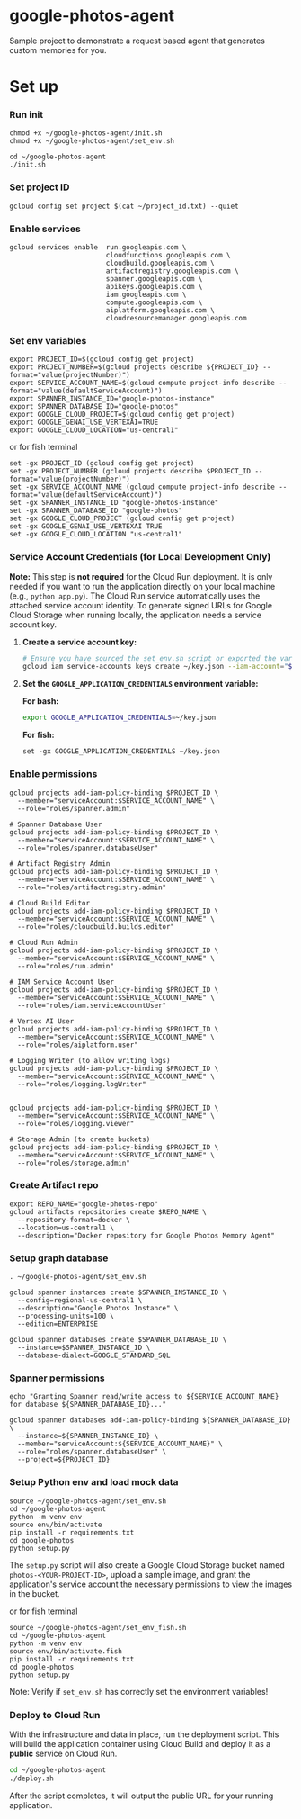 # google-photos-agent
Sample project to demonstrate a request based agent that generates custom memories for you.

# Set up

### Run init 

```aiexclude
chmod +x ~/google-photos-agent/init.sh
chmod +x ~/google-photos-agent/set_env.sh
```

```aiexclude
cd ~/google-photos-agent
./init.sh
```

### Set project ID

```aiexclude
gcloud config set project $(cat ~/project_id.txt) --quiet
```

### Enable services

```
gcloud services enable  run.googleapis.com \
                        cloudfunctions.googleapis.com \
                        cloudbuild.googleapis.com \
                        artifactregistry.googleapis.com \
                        spanner.googleapis.com \
                        apikeys.googleapis.com \
                        iam.googleapis.com \
                        compute.googleapis.com \
                        aiplatform.googleapis.com \
                        cloudresourcemanager.googleapis.com
```

### Set env variables

```
export PROJECT_ID=$(gcloud config get project)
export PROJECT_NUMBER=$(gcloud projects describe ${PROJECT_ID} --format="value(projectNumber)")
export SERVICE_ACCOUNT_NAME=$(gcloud compute project-info describe --format="value(defaultServiceAccount)")
export SPANNER_INSTANCE_ID="google-photos-instance"
export SPANNER_DATABASE_ID="google-photos"
export GOOGLE_CLOUD_PROJECT=$(gcloud config get project)
export GOOGLE_GENAI_USE_VERTEXAI=TRUE
export GOOGLE_CLOUD_LOCATION="us-central1"
```

or for fish terminal 

```aiexclude
set -gx PROJECT_ID (gcloud config get project)
set -gx PROJECT_NUMBER (gcloud projects describe $PROJECT_ID --format="value(projectNumber)")
set -gx SERVICE_ACCOUNT_NAME (gcloud compute project-info describe --format="value(defaultServiceAccount)")
set -gx SPANNER_INSTANCE_ID "google-photos-instance"
set -gx SPANNER_DATABASE_ID "google-photos"
set -gx GOOGLE_CLOUD_PROJECT (gcloud config get project)
set -gx GOOGLE_GENAI_USE_VERTEXAI TRUE
set -gx GOOGLE_CLOUD_LOCATION "us-central1"
```

### Service Account Credentials (for Local Development Only)

**Note:** This step is **not required** for the Cloud Run deployment. It is only needed if you want to run the application directly on your local machine (e.g., `python app.py`). The Cloud Run service automatically uses the attached service account identity.
To generate signed URLs for Google Cloud Storage when running locally, the application needs a service account key.

1.  **Create a service account key:**

    ```bash
    # Ensure you have sourced the set_env.sh script or exported the variables first.
    gcloud iam service-accounts keys create ~/key.json --iam-account="$SERVICE_ACCOUNT_NAME"
    ```

2.  **Set the `GOOGLE_APPLICATION_CREDENTIALS` environment variable:**

    **For bash:**
    ```bash
    export GOOGLE_APPLICATION_CREDENTIALS=~/key.json
    ```

    **For fish:**
    ```fish
    set -gx GOOGLE_APPLICATION_CREDENTIALS ~/key.json
    ```

### Enable permissions

```
gcloud projects add-iam-policy-binding $PROJECT_ID \
  --member="serviceAccount:$SERVICE_ACCOUNT_NAME" \
  --role="roles/spanner.admin"

# Spanner Database User
gcloud projects add-iam-policy-binding $PROJECT_ID \
  --member="serviceAccount:$SERVICE_ACCOUNT_NAME" \
  --role="roles/spanner.databaseUser"

# Artifact Registry Admin
gcloud projects add-iam-policy-binding $PROJECT_ID \
  --member="serviceAccount:$SERVICE_ACCOUNT_NAME" \
  --role="roles/artifactregistry.admin"

# Cloud Build Editor
gcloud projects add-iam-policy-binding $PROJECT_ID \
  --member="serviceAccount:$SERVICE_ACCOUNT_NAME" \
  --role="roles/cloudbuild.builds.editor"

# Cloud Run Admin
gcloud projects add-iam-policy-binding $PROJECT_ID \
  --member="serviceAccount:$SERVICE_ACCOUNT_NAME" \
  --role="roles/run.admin"

# IAM Service Account User
gcloud projects add-iam-policy-binding $PROJECT_ID \
  --member="serviceAccount:$SERVICE_ACCOUNT_NAME" \
  --role="roles/iam.serviceAccountUser"

# Vertex AI User
gcloud projects add-iam-policy-binding $PROJECT_ID \
  --member="serviceAccount:$SERVICE_ACCOUNT_NAME" \
  --role="roles/aiplatform.user"

# Logging Writer (to allow writing logs)
gcloud projects add-iam-policy-binding $PROJECT_ID \
  --member="serviceAccount:$SERVICE_ACCOUNT_NAME" \
  --role="roles/logging.logWriter"


gcloud projects add-iam-policy-binding $PROJECT_ID \
  --member="serviceAccount:$SERVICE_ACCOUNT_NAME" \
  --role="roles/logging.viewer"

# Storage Admin (to create buckets)
gcloud projects add-iam-policy-binding $PROJECT_ID \
  --member="serviceAccount:$SERVICE_ACCOUNT_NAME" \
  --role="roles/storage.admin"

```

### Create Artifact repo 

```aiexclude
export REPO_NAME="google-photos-repo"
gcloud artifacts repositories create $REPO_NAME \
  --repository-format=docker \
  --location=us-central1 \
  --description="Docker repository for Google Photos Memory Agent"
```

### Setup graph database

```aiexclude
. ~/google-photos-agent/set_env.sh
```

```aiexclude
gcloud spanner instances create $SPANNER_INSTANCE_ID \
  --config=regional-us-central1 \
  --description="Google Photos Instance" \
  --processing-units=100 \
  --edition=ENTERPRISE
  ```

```
gcloud spanner databases create $SPANNER_DATABASE_ID \
  --instance=$SPANNER_INSTANCE_ID \
  --database-dialect=GOOGLE_STANDARD_SQL
```

### Spanner permissions

```aiexclude
echo "Granting Spanner read/write access to ${SERVICE_ACCOUNT_NAME} for database ${SPANNER_DATABASE_ID}..."

gcloud spanner databases add-iam-policy-binding ${SPANNER_DATABASE_ID} \
  --instance=${SPANNER_INSTANCE_ID} \
  --member="serviceAccount:${SERVICE_ACCOUNT_NAME}" \
  --role="roles/spanner.databaseUser" \
  --project=${PROJECT_ID}
```

### Setup Python env and load mock data

```aiexclude
source ~/google-photos-agent/set_env.sh
cd ~/google-photos-agent
python -m venv env
source env/bin/activate
pip install -r requirements.txt
cd google-photos
python setup.py
```

The `setup.py` script will also create a Google Cloud Storage bucket named `photos-<YOUR-PROJECT-ID>`, upload a sample image, and grant the application's service account the necessary permissions to view the images in the bucket.

or for fish terminal 

```aiexclude
source ~/google-photos-agent/set_env_fish.sh
cd ~/google-photos-agent
python -m venv env
source env/bin/activate.fish
pip install -r requirements.txt
cd google-photos
python setup.py
```

Note: Verify if `set_env.sh` has correctly set the environment variables!

### Deploy to Cloud Run

With the infrastructure and data in place, run the deployment script. This will build the application container using Cloud Build and deploy it as a **public** service on Cloud Run.

```bash
cd ~/google-photos-agent
./deploy.sh
```

After the script completes, it will output the public URL for your running application.
